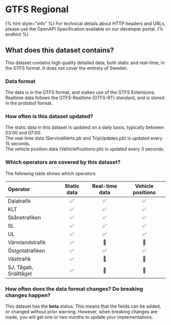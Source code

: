 # GTFS Regional

{% hint style="info" %} For technical details about HTTP headers and URLs, please use the OpenAPI Specification
available on our developer portal. {% endhint %}

## What does this dataset contains?

This dataset contains high quality detailed data, both static and real-time, in the GTFS format. It does not cover the
entirety of Sweden.

### Data format

The data is in the GTFS format, and makes use of the GTFS Extensions. Realtime data follows the GTFS-Realtime
\(GTFS-RT\) standard, and is stored in the protobuf format.

### How often is this dataset updated?

The static data in this dataset is updated on a daily basis, typically between 03:00 and 07:00.  
The real-time data \(ServiceAlerts.pb and TripUpdates.pb\) is updated every 15 seconds.  
The vehicle position data \(VehiclePositions.pb\) is updated every 3 seconds.

### Which operators are covered by this dataset?

The following table shows which operators

| Operator | Static data | Real-time data | Vehicle positions |
| :--- | :---: | :---: | :---: |
| Dalatrafik | ✅ | ✅ | ✅ |
| KLT | ✅ | ✅ | ✅ |
| Skånetrafiken | ✅ | ✅ | ✅ |
| SL | ✅ | ✅ | ✅ |
| UL | ✅ | ✅ | ✅ |
| Värmlandstrafik | ✅ | 🚫 | 🚫 |
| Östgotatrafiken | ✅ | ✅ | ✅ |
| Västtrafik | ✅ | 🚫 | 🚫 |
| SJ, Tågab, Snälltåget | ✅ | 🚫 | 🚫 |

### How often does the data format changes? Do breaking changes happen?

This dataset has the **beta** status. This means that the fields can be added, or changed without prior warning.
However, when breaking changes are made, you will get one or two months to update your implementations.

